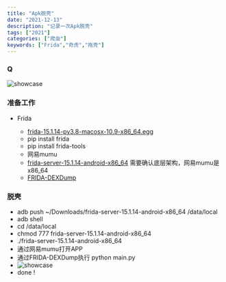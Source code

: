 ```yaml
---
title: "Apk脱壳"
date: "2021-12-13"
description: "记录一次Apk脱壳"
tags: ["2021"]
categories: ["爬虫"]
keywords: ["Frida","奇虎","拖壳"]
---
```


### Q

![showcase](https://quicksandznzn.github.io/image/qihoo.png)



### 准备工作

* Frida
    
    - [frida-15.1.14-py3.8-macosx-10.9-x86_64.egg](https://pypi.org/project/frida/#files)
    - pip install frida
    - pip install frida-tools
    - 网易mumu
    - [frida-server-15.1.14-android-x86_64](https://github.com/frida/frida/releases) 需要确认底层架构，网易mumu是x86_64
    - [FRIDA-DEXDump](https://github.com/hluwa/FRIDA-DEXDump.git)
    
    

### 脱壳

* adb push ~/Downloads/frida-server-15.1.14-android-x86_64 /data/local
* adb shell
* cd  /data/local
* chmod 777 frida-server-15.1.14-android-x86_64
* ./frida-server-15.1.14-android-x86_64
* 通过网易mumu打开APP
* 通过FRIDA-DEXDump执行 python main.py
* ![showcase](https://quicksandznzn.github.io/image/frida_dexdump.png)
* done !